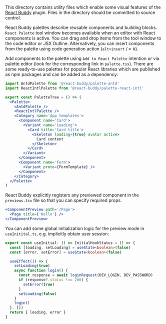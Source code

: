 This directory contains utility files which enable some visual features of the
[React Buddy](https://plugins.jetbrains.com/plugin/17467-react-buddy/) plugin.
Files in the directory should be committed to source control.

React Buddy palettes describe reusable components and building blocks. `React Palette` tool window becomes available
when an editor with React components is active. You can drag and drop items from the tool window to the code editor or
JSX Outline. Alternatively, you can insert components from the palette using code generation
action (`alt+insert` / `⌘ N`).

Add components to the palette using `Add to React Palette` intention or via palette editor (look for the corresponding
link in `palette.tsx`). There are some ready-to-use palettes for popular React libraries which are published as npm
packages and can be added as a dependency:

```jsx
import AntdPalette from '@react-buddy/palette-antd'
import ReactIntlPalette from '@react-buddy/palette-react-intl'

export const PaletteTree = () => (
  <Palette>
    <AntdPalette />
    <ReactIntlPalette />
    <Category name='App templates'>
      <Component name='Card'>
        <Variant name='Loading'>
          <Card title='Card title'>
            <Skeleton loading={true} avatar active>
              Card content
            </Skeleton>
          </Card>
        </Variant>
      </Component>
      <Component name='Form'>
        <Variant proto={FormTemplate} />
      </Component>
    </Category>
  </Palette>
)
```

React Buddy explicitly registers any previewed component in the `previews.tsx` file so that you can specify required
props.

```jsx
<ComponentPreview path='/Page'>
  <Page title={'Hello'} />
</ComponentPreview>
```

You can add some global initialization logic for the preview mode in `useInitital.ts`,
e.g. implicitly obtain user session:

```typescript
export const useInitial: () => InitialHookStatus = () => {
  const [loading, setLoading] = useState<boolean>(false)
  const [error, setError] = useState<boolean>(false)

  useEffect(() => {
    setLoading(true)
    async function login() {
      const response = await loginRequest(DEV_LOGIN, DEV_PASSWORD)
      if (response?.status !== 200) {
        setError(true)
      }
      setLoading(false)
    }
    login()
  }, [])
  return { loading, error }
}
```
